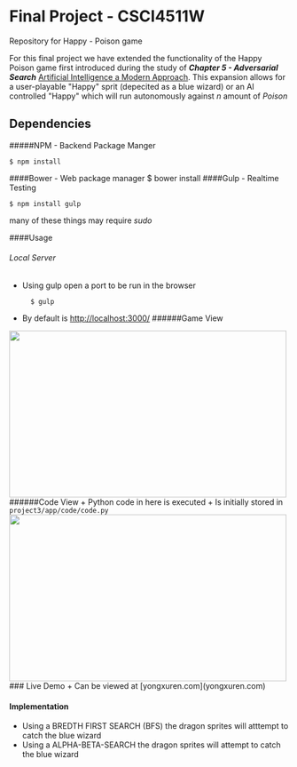 Final Project - CSCI4511W
==================


Repository for Happy - Poison game

For this final project we have extended the functionality of the Happy Poison game first introduced during the study of __*Chapter 5 - Adversarial Search*__ [Artificial Intelligence a Modern Approach](http://www.amazon.com/Artificial-Intelligence-Modern-Approach-Edition/dp/0136042597).  This expansion allows for a user-playable "Happy" sprit (depecited as a blue wizard) or an AI controlled "Happy" which will run autonomously against *n* amount of *Poison*

## Dependencies
#####NPM - Backend Package Manger

    $ npm install

####Bower - Web package manager
    $ bower install
####Gulp - Realtime Testing

    $ npm install gulp

many of these things may require *sudo*

####Usage
###### Local Server
+ Using gulp open a port to be run in the browser

        $ gulp
+ By default is [http://localhost:3000/](http://localhost:3000/)
######Game View
<img src="http://i.imgbox.com/yrTSsv09.png" width="500px" height="300px" />
######Code View
+ Python code in here is executed
+ Is initially stored in <code>project3/app/code/code.py</code>
<img src="http://i.imgbox.com/xWNYtzTC.png" width="500px" height="300px" />
### Live Demo 
+ Can be viewed at [yongxuren.com](yongxuren.com)



#### Implementation
+ Using a BREDTH FIRST SEARCH (BFS) the dragon sprites will atttempt to catch the blue wizard
+ Using a ALPHA-BETA-SEARCH the dragon sprites will attempt to catch the blue wizard
